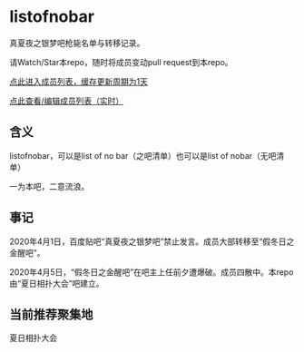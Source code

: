 # listofnobar

真夏夜之银梦吧枪毙名单与转移记录。

请Watch/Star本repo，随时将成员变动pull request到本repo。

[点此进入成员列表，缓存更新周期为1天](https://cdn.jsdelivr.net/gh/lixiang810/listofnobar/PeopleList.txt "点此进入成员列表")

[点此查看/编辑成员列表（实时）](https://github.com/lixiang810/listofnobar/blob/master/PeopleList.txt "coco")

含义
----

listofnobar，可以是list of no bar（之吧清单）也可以是list of nobar（无吧清单）

一为本吧，二意流浪。

事记
----

2020年4月1日，百度贴吧“真夏夜之银梦吧”禁止发言。成员大部转移至“假冬日之金醒吧”。

2020年4月5日，“假冬日之金醒吧”在吧主上任前夕遭爆破。成员四散中。本repo由“夏日相扑大会”吧建立。

当前推荐聚集地
----
夏日相扑大会
